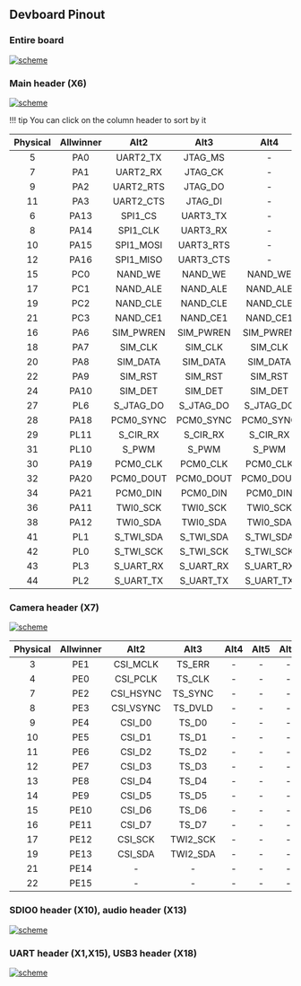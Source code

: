 ## Devboard Pinout

### Entire board
<a href="../../img/pinout/dev_board_pinout.png" target="_blank"> ![scheme](../../img/pinout/dev_board_pinout.png)</a>

### Main header (X6)
<a href="../../img/pinout/X6.png" target="_blank"> ![scheme](../../img/pinout/X6.png)</a>

!!! tip
    You can click on the column header to sort by it

<div class="x6-header-table-start"></div>

|Physical|Allwinner|Alt2|Alt3|Alt4|Alt5|Alt6
|:-:|:-:|:--:|:--:|:--:|:--:|:--:|
|5|PA0|UART2_TX|JTAG_MS|-|-|PA_EINT0|
|7|PA1|UART2_RX|JTAG_CK|-|-|PA_EINT1|
|9|PA2|UART2_RTS|JTAG_DO|-|-|PA_EINT2|
|11|PA3|UART2_CTS|JTAG_DI|-|-|PA_EINT3|
|6|PA13|SPI1_CS|UART3_TX|-|-|PA_EINT13|
|8|PA14|SPI1_CLK|UART3_RX|-|-|PA_EINT14|
|10|PA15|SPI1_MOSI|UART3_RTS|-|-|PA_EINT15|
|12|PA16|SPI1_MISO|UART3_CTS|-|-|PA_EINT16|
|15|PC0|NAND_WE|NAND_WE|NAND_WE|NAND_WE|NAND_WE|
|17|PC1|NAND_ALE|NAND_ALE|NAND_ALE|NAND_ALE|NAND_ALE|
|19|PC2|NAND_CLE|NAND_CLE|NAND_CLE|NAND_CLE|NAND_CLE|
|21|PC3|NAND_CE1|NAND_CE1|NAND_CE1|NAND_CE1|NAND_CE1|
|16|PA6|SIM_PWREN|SIM_PWREN|SIM_PWREN|SIM_PWREN|SIM_PWREN|
|18|PA7|SIM_CLK|SIM_CLK|SIM_CLK|SIM_CLK|SIM_CLK|
|20|PA8|SIM_DATA|SIM_DATA|SIM_DATA|SIM_DATA|SIM_DATA|
|22|PA9|SIM_RST|SIM_RST|SIM_RST|SIM_RST|SIM_RST|
|24|PA10|SIM_DET|SIM_DET|SIM_DET|SIM_DET|SIM_DET|
|27|PL6|S_JTAG_DO|S_JTAG_DO|S_JTAG_DO|S_JTAG_DO|S_JTAG_DO|
|28|PA18|PCM0_SYNC|PCM0_SYNC|PCM0_SYNC|PCM0_SYNC|PCM0_SYNC|
|29|PL11|S_CIR_RX|S_CIR_RX|S_CIR_RX|S_CIR_RX|S_CIR_RX|
|31|PL10|S_PWM|S_PWM|S_PWM|S_PWM|S_PWM|
|30|PA19|PCM0_CLK|PCM0_CLK|PCM0_CLK|PCM0_CLK|PCM0_CLK|
|32|PA20|PCM0_DOUT|PCM0_DOUT|PCM0_DOUT|PCM0_DOUT|PCM0_DOUT|
|34|PA21|PCM0_DIN|PCM0_DIN|PCM0_DIN|PCM0_DIN|PCM0_DIN|
|36|PA11|TWI0_SCK|TWI0_SCK|TWI0_SCK|TWI0_SCK|TWI0_SCK|
|38|PA12|TWI0_SDA|TWI0_SDA|TWI0_SDA|TWI0_SDA|TWI0_SDA|
|41|PL1|S_TWI_SDA|S_TWI_SDA|S_TWI_SDA|S_TWI_SDA|S_TWI_SDA|
|42|PL0|S_TWI_SCK|S_TWI_SCK|S_TWI_SCK|S_TWI_SCK|S_TWI_SCK|
|43|PL3|S_UART_RX|S_UART_RX|S_UART_RX|S_UART_RX|S_UART_RX|
|44|PL2|S_UART_TX|S_UART_TX|S_UART_TX|S_UART_TX|S_UART_TX|

### Camera header (X7)
<a href="../../img/pinout/X7.png" target="_blank"> ![scheme](../../img/pinout/X7.png)</a>

<div class="x7-header-table-start"></div>

|Physical|Allwinner|Alt2|Alt3|Alt4|Alt5|Alt6
|:-:|:-:|:--:|:--:|:--:|:--:|:--:|
|3|PE1|CSI_MCLK|TS_ERR|-|-|-|
|4|PE0|CSI_PCLK|TS_CLK|-|-|-|
|7|PE2|CSI_HSYNC|TS_SYNC|-|-|-|
|8|PE3|CSI_VSYNC|TS_DVLD|-|-|-|
|9|PE4|CSI_D0|TS_D0|-|-|-|
|10|PE5|CSI_D1|TS_D1|-|-|-|
|11|PE6|CSI_D2|TS_D2|-|-|-|
|12|PE7|CSI_D3|TS_D3|-|-|-|
|13|PE8|CSI_D4|TS_D4|-|-|-|
|14|PE9|CSI_D5|TS_D5|-|-|-|
|15|PE10|CSI_D6|TS_D6|-|-|-|
|16|PE11|CSI_D7|TS_D7|-|-|-|
|17|PE12|CSI_SCK|TWI2_SCK|-|-|-|
|19|PE13|CSI_SDA|TWI2_SDA|-|-|-|
|21|PE14|-|-|-|-|-|
|22|PE15|-|-|-|-|-|

### SDIO0 header (X10), audio header (X13)
<a href="../../img/pinout/X10_X13.png" target="_blank"> ![scheme](../../img/pinout/X10_X13.png)</a>

### UART header (X1,X15), USB3 header (X18)
<a href="../../img/pinout/X1_X15_X18.png" target="_blank"> ![scheme](../../img/pinout/X1_X15_X18.png)</a>

<script src="https://ajax.googleapis.com/ajax/libs/jquery/3.3.1/jquery.min.js"></script>
<script src="https://cdnjs.cloudflare.com/ajax/libs/tablesort/5.0.2/tablesort.min.js"></script>
<script src="https://cdnjs.cloudflare.com/ajax/libs/tablesort/5.0.2/sorts/tablesort.number.min.js"></script>
<script type="text/javascript">
    $(document).ready(function() {
        new Tablesort($('div.x6-header-table-start').next().find('table')[0]);
    });
</script>
<script>
</script>
